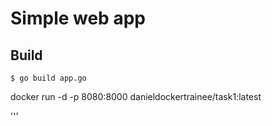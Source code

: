 # Simple web app
## Build
```shell
$ go build app.go
```
docker run -d -p 8080:8000 danieldockertrainee/task1:latest

'''
